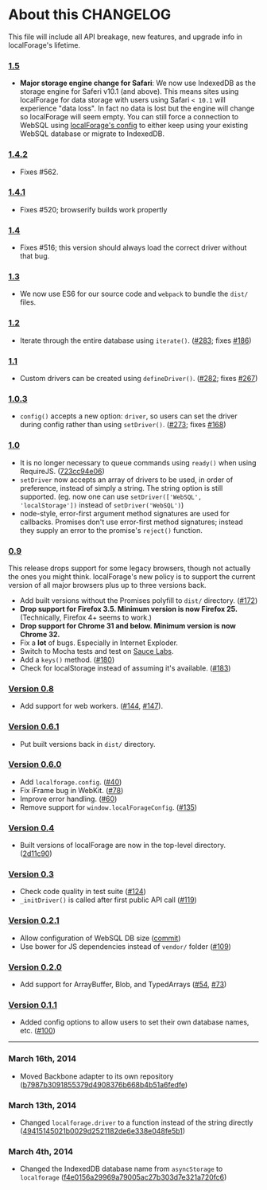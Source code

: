 # About this CHANGELOG

This file will include all API breakage, new features, and upgrade info in
localForage's lifetime.

### [1.5](https://github.com/mozilla/localForage/releases/tag/1.5.0)
* **Major storage engine change for Safari**: We now use IndexedDB as the storage engine for Saferi v10.1 (and above). This means sites using localForage for data storage with users using Safari `< 10.1` will experience "data loss". In fact no data is lost but the engine will change so localForage will seem empty. You can still force a connection to WebSQL using [localForage's config](https://localforage.github.io/localForage/#settings-api-setdriver) to either keep using your existing WebSQL database or migrate to IndexedDB.

### [1.4.2](https://github.com/mozilla/localForage/releases/tag/1.4.2)
* Fixes #562.

### [1.4.1](https://github.com/mozilla/localForage/releases/tag/1.4.1)
* Fixes #520; browserify builds work propertly

### [1.4](https://github.com/mozilla/localForage/releases/tag/1.4.0)
* Fixes #516; this version should always load the correct driver without that bug.

### [1.3](https://github.com/mozilla/localForage/releases/tag/1.3.0)
* We now use ES6 for our source code and `webpack` to bundle the `dist/` files.

### [1.2](https://github.com/mozilla/localForage/releases/tag/1.2.0)
* Iterate through the entire database using `iterate()`. ([#283](https://github.com/mozilla/localForage/pull/283); fixes [#186](https://github.com/mozilla/localForage/pull/186))

### [1.1](https://github.com/mozilla/localForage/releases/tag/1.1.0)
* Custom drivers can be created using `defineDriver()`. ([#282](https://github.com/mozilla/localForage/pull/282); fixes [#267](https://github.com/mozilla/localForage/pull/267))

### [1.0.3](https://github.com/mozilla/localForage/releases/tag/1.0.3)
* `config()` accepts a new option: `driver`, so users can set the driver during config rather than using `setDriver()`. ([#273](https://github.com/mozilla/localForage/pull/273); fixes [#168](https://github.com/mozilla/localForage/pull/168))

### [1.0](https://github.com/mozilla/localForage/releases/tag/1.0.0)

* It is no longer necessary to queue commands using `ready()` when using RequireJS. ([723cc94e06](https://github.com/mozilla/localForage/commit/723cc94e06af4f5ba4c53fa65524ccd5f6c4432e))
* `setDriver` now accepts an array of drivers to be used, in order of preference, instead of simply a string. The string option is still supported. (eg. now one can use `setDriver(['WebSQL', 'localStorage'])` instead of `setDriver('WebSQL')`)
* node-style, error-first argument method signatures are used for callbacks. Promises don't use error-first method signatures; instead they supply an error to the promise's `reject()` function.

### [0.9](https://github.com/mozilla/localForage/releases/tag/0.9.1)

This release drops support for some legacy browsers, though not actually the
ones you might think. localForage's new policy is to support the current
version of all major browsers plus up to three versions back.

* Add built versions without the Promises polyfill to `dist/` directory. ([#172](https://github.com/mozilla/localForage/pull/172))
* **Drop support for Firefox 3.5. Minimum version is now Firefox 25.** (Technically, Firefox 4+ seems to work.)
* **Drop support for Chrome 31 and below. Minimum version is now Chrome 32.**
* Fix a **lot** of bugs. Especially in Internet Exploder.
* Switch to Mocha tests and test on [Sauce Labs](https://saucelabs.com/).
* Add a `keys()` method. ([#180](https://github.com/mozilla/localForage/pull/180))
* Check for localStorage instead of assuming it's available. ([#183](https://github.com/mozilla/localForage/pull/183))

### [Version 0.8](https://github.com/mozilla/localForage/releases/tag/0.8.1)

* Add support for web workers. ([#144](https://github.com/mozilla/localForage/pull/144), [#147](https://github.com/mozilla/localForage/pull/147)).

### [Version 0.6.1](https://github.com/mozilla/localForage/releases/tag/0.6.1)

* Put built versions back in `dist/` directory.

### [Version 0.6.0](https://github.com/mozilla/localForage/releases/tag/0.6.0)

* Add `localforage.config`. ([#40](https://github.com/mozilla/localForage/pull/140))
* Fix iFrame bug in WebKit. ([#78](https://github.com/mozilla/localForage/issues/78))
* Improve error handling. ([#60](https://github.com/mozilla/localForage/issues/60))
* Remove support for `window.localForageConfig`. ([#135](https://github.com/mozilla/localForage/issues/135))

### [Version 0.4](https://github.com/mozilla/localForage/releases/tag/0.4.0)

* Built versions of localForage are now in the top-level directory. ([2d11c90](https://github.com/mozilla/localForage/commit/2d11c90))

### [Version 0.3](https://github.com/mozilla/localForage/releases/tag/0.3.0)

* Check code quality in test suite ([#124](https://github.com/mozilla/localForage/pull/124))
* `_initDriver()` is called after first public API call ([#119](https://github.com/mozilla/localForage/pull/119))

### [Version 0.2.1](https://github.com/mozilla/localForage/releases/tag/0.2.1)

* Allow configuration of WebSQL DB size ([commit](https://github.com/mozilla/localForage/commit/6e78fff51a23e729206a03e5b750e959d8610f8c))
* Use bower for JS dependencies instead of `vendor/` folder ([#109](https://github.com/mozilla/localForage/pull/109))

### [Version 0.2.0](https://github.com/mozilla/localForage/releases/tag/0.2.0)

* Add support for ArrayBuffer, Blob, and TypedArrays ([#54](https://github.com/mozilla/localForage/pull/54), [#73](https://github.com/mozilla/localForage/pull/73))

### [Version 0.1.1](https://github.com/mozilla/localForage/releases/tag/0.1.1)

* Added config options to allow users to set their own database names, etc. ([#100](https://github.com/mozilla/localForage/pull/100))

---

### March 16th, 2014

* Moved Backbone adapter to its own repository ([b7987b3091855379d4908376b668b4b51a6fedfe](https://github.com/mozilla/localForage/commit/b7987b3091855379d4908376b668b4b51a6fedfe))

### March 13th, 2014

* Changed `localforage.driver` to a function instead of the string directly ([49415145021b0029d2521182de6e338e048fe5b1](https://github.com/mozilla/localForage/commit/49415145021b0029d2521182de6e338e048fe5b1))

### March 4th, 2014

* Changed the IndexedDB database name from `asyncStorage` to `localforage` ([f4e0156a29969a79005ac27b303d7e321a720fc6](https://github.com/mozilla/localForage/commit/f4e0156a29969a79005ac27b303d7e321a720fc6))
